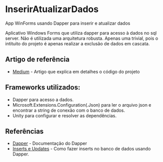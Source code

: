 # InserirAtualizarDados
App WinForms usando Dapper para inserir e atualizar dados

  Aplicativo Windows Forms que utiliza dapper para acesso à dados no sql server.
  Não é utilizada uma arquitetura robusta. Apenas uma trivial, pois o intituito do projeto é apenas realizar a exclusão de dados 
em cascata.

## Artigo de referência
 * [Medium](https://medium.com/@erikthiago/insert-com-dapper-e-winforms-7c466a8ece32) - Artigo que explica em detalhes o código do projeto
   
  ## Frameworks utilizados:<br/>
  - Dapper para acesso a dados.<br/>
  - Microsoft.Extensions.Configuration(.Json) para ler o arquivo json e encontrar a string de conexão com o banco de dados.<br/>
  - Unity para configurar e resolver as dependências.<br/>

## Referências
* [Dapper](http://dapper-tutorial.net/dapper) - Documentação do Dapper
* [Inserts e Updates](https://stackoverflow.com/questions/5957774/performing-inserts-and-updates-with-dapper) - Como fazer inserts no banco de dados usando Dapper.
